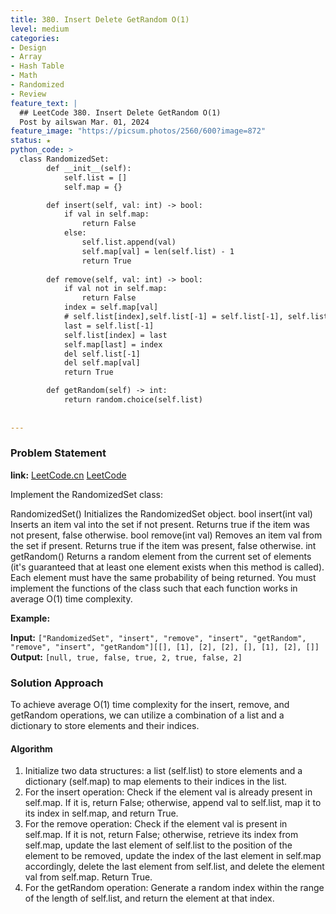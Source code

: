 ```yaml
---
title: 380. Insert Delete GetRandom O(1)
level: medium
categories:
- Design
- Array
- Hash Table
- Math
- Randomized
- Review
feature_text: |
  ## LeetCode 380. Insert Delete GetRandom O(1)
  Post by ailswan Mar. 01, 2024
feature_image: "https://picsum.photos/2560/600?image=872"
status: ★
python_code: >
  class RandomizedSet:
        def __init__(self):
            self.list = []
            self.map = {}

        def insert(self, val: int) -> bool:
            if val in self.map:
                return False
            else:
                self.list.append(val)
                self.map[val] = len(self.list) - 1
                return True
        
        def remove(self, val: int) -> bool:
            if val not in self.map:
                return False
            index = self.map[val]
            # self.list[index],self.list[-1] = self.list[-1], self.list[index]this is not right
            last = self.list[-1]
            self.list[index] = last
            self.map[last] = index
            del self.list[-1]
            del self.map[val]
            return True

        def getRandom(self) -> int:
            return random.choice(self.list)
      
         
---
```


### Problem Statement
**link:**
[LeetCode.cn](https://leetcode.cn/problems/insert-delete-getrandom-o1/)
[LeetCode](https://leetcode.com/problems/insert-delete-getrandom-o1/)

Implement the RandomizedSet class:

RandomizedSet() Initializes the RandomizedSet object.
bool insert(int val) Inserts an item val into the set if not present. Returns true if the item was not present, false otherwise.
bool remove(int val) Removes an item val from the set if present. Returns true if the item was present, false otherwise.
int getRandom() Returns a random element from the current set of elements (it's guaranteed that at least one element exists when this method is called). Each element must have the same probability of being returned.
You must implement the functions of the class such that each function works in average O(1) time complexity.

 
**Example:**

**Input:** `["RandomizedSet", "insert", "remove", "insert", "getRandom", "remove", "insert", "getRandom"][[], [1], [2], [2], [], [1], [2], []]`
**Output:** `[null, true, false, true, 2, true, false, 2]`
 
### Solution Approach
To achieve average O(1) time complexity for the insert, remove, and getRandom operations, we can utilize a combination of a list and a dictionary to store elements and their indices.

#### Algorithm
1. Initialize two data structures: a list (self.list) to store elements and a dictionary (self.map) to map elements to their indices in the list.
2. For the insert operation:
Check if the element val is already present in self.map. If it is, return False; otherwise, append val to self.list, map it to its index in self.map, and return True.
3. For the remove operation:
Check if the element val is present in self.map. If it is not, return False; otherwise, retrieve its index from self.map, update the last element of self.list to the position of the element to be removed, update the index of the last element in self.map accordingly, delete the last element from self.list, and delete the element val from self.map. Return True.
4. For the getRandom operation:
Generate a random index within the range of the length of self.list, and return the element at that index.
